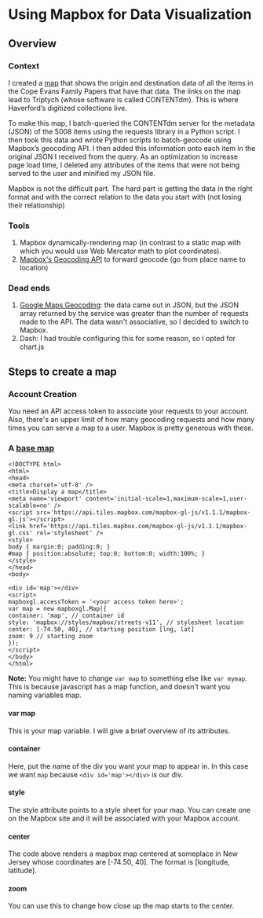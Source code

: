 # Using Mapbox for Data Visualization
## Overview
### Context
I created a [map](https://165.227.217.17/letters) that shows the origin and destination data of all the items in the Cope Evans Family Papers that have that data. The links on the map lead to Triptych (whose software is called CONTENTdm). This is where Haverford’s digitized collections live.

To make this map, I batch-queried the CONTENTdm server for the metadata (JSON) of the 5008 items using the requests library in a Python script. I then took this data and wrote Python scripts to batch-geocode using Mapbox’s geocoding API. I then added this information onto each item in the original JSON I received from the query. As an optimization to increase page load time, I deleted any attributes of the items that were not being served to the user and minified my JSON file.

Mapbox is not the difficult part. The hard part is getting the data in the right format and with the correct relation to the data you start with (not losing their relationship)

### Tools
1. Mapbox dynamically-rendering map (in contrast to a static map with which you would use Web Mercator math to plot coordinates).
2. [Mapbox's Geocoding API](https://docs.mapbox.com/api/search/#geocoding) to forward geocode (go from place name to location)

### Dead ends
1. [Google Maps Geocoding](https://developers.google.com/maps/documentation/): the data came out in JSON, but the JSON array returned by the service was greater than the number of requests made to the API. The data wasn't associative, so I decided to switch to Mapbox.
2. Dash: I had trouble configuring this for some reason, so I opted for chart.js

## Steps to create a map
### Account Creation
You need an API access token to associate your requests to your account. Also, there's an upper limit of how many geocoding requests and how many times you can serve a map to a user. Mapbox is pretty generous with these.

### A [base map](https://docs.mapbox.com/mapbox-gl-js/example/simple-map/)
```
<!DOCTYPE html>
<html>
<head>
<meta charset='utf-8' />
<title>Display a map</title>
<meta name='viewport' content='initial-scale=1,maximum-scale=1,user-scalable=no' />
<script src='https://api.tiles.mapbox.com/mapbox-gl-js/v1.1.1/mapbox-gl.js'></script>
<link href='https://api.tiles.mapbox.com/mapbox-gl-js/v1.1.1/mapbox-gl.css' rel='stylesheet' />
<style>
body { margin:0; padding:0; }
#map { position:absolute; top:0; bottom:0; width:100%; }
</style>
</head>
<body>
 
<div id='map'></div>
<script>
mapboxgl.accessToken = '<your access token here>';
var map = new mapboxgl.Map({
container: 'map', // container id
style: 'mapbox://styles/mapbox/streets-v11', // stylesheet location
center: [-74.50, 40], // starting position [lng, lat]
zoom: 9 // starting zoom
});
</script>
</body>
</html>
```
**Note:** You might have to change `var map` to something else like `var mymap`. This is because javascript has a map function, and doesn't want you naming variables map.
#### var map
This is your map variable. I will give a brief overview of its attributes.
#### container
Here, put the name of the div you want your map to appear in. In this case we want `map` because `<div id='map'></div>` is our div.
#### style
The style attribute points to a style sheet for your map. You can create one on the Mapbox site and it will be associated with your Mapbox account.
#### center 
The code above renders a mapbox map centered at someplace in New Jersey whose coordinates are [-74.50, 40]. The format is [longitude, latitude]. 
#### zoom
You can use this to change how close up the map starts to the center.



